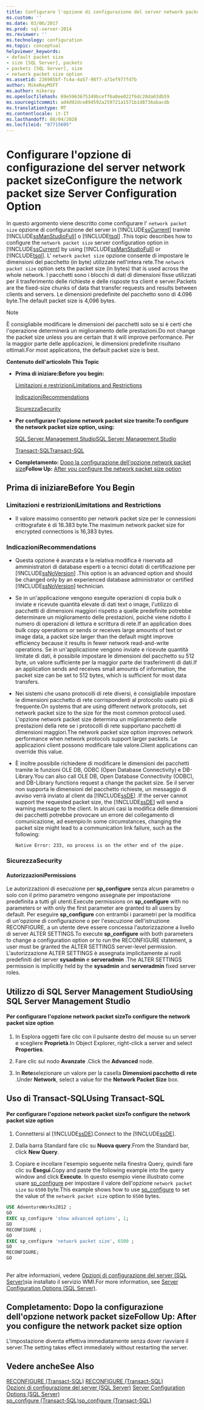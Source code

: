 ```yaml
---
title: Configurare l'opzione di configurazione del server network packet size | Microsoft Docs
ms.custom: ''
ms.date: 03/06/2017
ms.prod: sql-server-2014
ms.reviewer: ''
ms.technology: configuration
ms.topic: conceptual
helpviewer_keywords:
- default packet size
- size [SQL Server], packets
- packets [SQL Server], size
- network packet size option
ms.assetid: 236985bf-fc4a-4a57-98f7-a71ef977fd7b
author: MikeRayMSFT
ms.author: mikeray
ms.openlocfilehash: 69e5963675349bceff6a0ee022f6dc28da03db59
ms.sourcegitcommit: ad4d92dce894592a259721a1571b1d8736abacdb
ms.translationtype: MT
ms.contentlocale: it-IT
ms.lasthandoff: 08/04/2020
ms.locfileid: "87715695"
---
```

# <a name="configure-the-network-packet-size-server-configuration-option"></a><span data-ttu-id="b861b-102">Configurare l'opzione di configurazione del server network packet size</span><span class="sxs-lookup"><span data-stu-id="b861b-102">Configure the network packet size Server Configuration Option</span></span>
  <span data-ttu-id="b861b-103">In questo argomento viene descritto come configurare l' `network packet size` opzione di configurazione del server in [!INCLUDE[ssCurrent](../../includes/sscurrent-md.md)] tramite [!INCLUDE[ssManStudioFull](../../includes/ssmanstudiofull-md.md)] o [!INCLUDE[tsql](../../includes/tsql-md.md)] .</span><span class="sxs-lookup"><span data-stu-id="b861b-103">This topic describes how to configure the `network packet size` server configuration option in [!INCLUDE[ssCurrent](../../includes/sscurrent-md.md)] by using [!INCLUDE[ssManStudioFull](../../includes/ssmanstudiofull-md.md)] or [!INCLUDE[tsql](../../includes/tsql-md.md)].</span></span> <span data-ttu-id="b861b-104">L' `network packet size` opzione consente di impostare le dimensioni del pacchetto (in byte) utilizzate nell'intera rete.</span><span class="sxs-lookup"><span data-stu-id="b861b-104">The `network packet size` option sets the packet size (in bytes) that is used across the whole network.</span></span> <span data-ttu-id="b861b-105">I pacchetti sono i blocchi di dati di dimensioni fisse utilizzati per il trasferimento delle richieste e delle risposte tra client e server.</span><span class="sxs-lookup"><span data-stu-id="b861b-105">Packets are the fixed-size chunks of data that transfer requests and results between clients and servers.</span></span> <span data-ttu-id="b861b-106">Le dimensioni predefinite del pacchetto sono di 4.096 byte.</span><span class="sxs-lookup"><span data-stu-id="b861b-106">The default packet size is 4,096 bytes.</span></span>  
  
> [!NOTE]  
>  <span data-ttu-id="b861b-107">È consigliabile modificare le dimensioni dei pacchetti solo se si è certi che l'operazione determinerà un miglioramento delle prestazioni.</span><span class="sxs-lookup"><span data-stu-id="b861b-107">Do not change the packet size unless you are certain that it will improve performance.</span></span> <span data-ttu-id="b861b-108">Per la maggior parte delle applicazioni, le dimensioni predefinite risultano ottimali.</span><span class="sxs-lookup"><span data-stu-id="b861b-108">For most applications, the default packet size is best.</span></span>  
  
 <span data-ttu-id="b861b-109">**Contenuto dell'articolo**</span><span class="sxs-lookup"><span data-stu-id="b861b-109">**In This Topic**</span></span>  
  
-   <span data-ttu-id="b861b-110">**Prima di iniziare:**</span><span class="sxs-lookup"><span data-stu-id="b861b-110">**Before you begin:**</span></span>  
  
     [<span data-ttu-id="b861b-111">Limitazioni e restrizioni</span><span class="sxs-lookup"><span data-stu-id="b861b-111">Limitations and Restrictions</span></span>](#Restrictions)  
  
     [<span data-ttu-id="b861b-112">Indicazioni</span><span class="sxs-lookup"><span data-stu-id="b861b-112">Recommendations</span></span>](#Recommendations)  
  
     [<span data-ttu-id="b861b-113">Sicurezza</span><span class="sxs-lookup"><span data-stu-id="b861b-113">Security</span></span>](#Security)  
  
-   <span data-ttu-id="b861b-114">**Per configurare l'opzione network packet size tramite:**</span><span class="sxs-lookup"><span data-stu-id="b861b-114">**To configure the network packet size option, using:**</span></span>  
  
     [<span data-ttu-id="b861b-115">SQL Server Management Studio</span><span class="sxs-lookup"><span data-stu-id="b861b-115">SQL Server Management Studio</span></span>](#SSMSProcedure)  
  
     [<span data-ttu-id="b861b-116">Transact-SQL</span><span class="sxs-lookup"><span data-stu-id="b861b-116">Transact-SQL</span></span>](#TsqlProcedure)  
  
-   <span data-ttu-id="b861b-117">**Completamento:**  [Dopo la configurazione dell'opzione network packet size](#FollowUp)</span><span class="sxs-lookup"><span data-stu-id="b861b-117">**Follow Up:**  [After you configure the network packet size option](#FollowUp)</span></span>  
  
##  <a name="before-you-begin"></a><a name="BeforeYouBegin"></a> <span data-ttu-id="b861b-118">Prima di iniziare</span><span class="sxs-lookup"><span data-stu-id="b861b-118">Before You Begin</span></span>  
  
###  <a name="limitations-and-restrictions"></a><a name="Restrictions"></a> <span data-ttu-id="b861b-119">Limitazioni e restrizioni</span><span class="sxs-lookup"><span data-stu-id="b861b-119">Limitations and Restrictions</span></span>  
  
-   <span data-ttu-id="b861b-120">Il valore massimo consentito per network packet size per le connessioni crittografate è di 16.383 byte.</span><span class="sxs-lookup"><span data-stu-id="b861b-120">The maximum network packet size for encrypted connections is 16,383 bytes.</span></span>  
  
###  <a name="recommendations"></a><a name="Recommendations"></a> <span data-ttu-id="b861b-121">Indicazioni</span><span class="sxs-lookup"><span data-stu-id="b861b-121">Recommendations</span></span>  
  
-   <span data-ttu-id="b861b-122">Questa opzione è avanzata e la relativa modifica è riservata ad amministratori di database esperti o a tecnici dotati di certificazione per [!INCLUDE[ssNoVersion](../../includes/ssnoversion-md.md)] .</span><span class="sxs-lookup"><span data-stu-id="b861b-122">This option is an advanced option and should be changed only by an experienced database administrator or certified [!INCLUDE[ssNoVersion](../../includes/ssnoversion-md.md)] technician.</span></span>  
  
-   <span data-ttu-id="b861b-123">Se in un'applicazione vengono eseguite operazioni di copia bulk o inviate e ricevute quantità elevate di dati text o image, l'utilizzo di pacchetti di dimensioni maggiori rispetto a quelle predefinite potrebbe determinare un miglioramento delle prestazioni, poiché viene ridotto il numero di operazioni di lettura e scrittura di rete.</span><span class="sxs-lookup"><span data-stu-id="b861b-123">If an application does bulk copy operations or sends or receives large amounts of text or image data, a packet size larger than the default might improve efficiency because it results in fewer network read-and-write operations.</span></span> <span data-ttu-id="b861b-124">Se in un'applicazione vengono inviate e ricevute quantità limitate di dati, è possibile impostare le dimensioni del pacchetto su 512 byte, un valore sufficiente per la maggior parte dei trasferimenti di dati.</span><span class="sxs-lookup"><span data-stu-id="b861b-124">If an application sends and receives small amounts of information, the packet size can be set to 512 bytes, which is sufficient for most data transfers.</span></span>  
  
-   <span data-ttu-id="b861b-125">Nei sistemi che usano protocolli di rete diversi, è consigliabile impostare le dimensioni pacchetto di rete corrispondenti al protocollo usato più di frequente.</span><span class="sxs-lookup"><span data-stu-id="b861b-125">On systems that are using different network protocols, set network packet size to the size for the most common protocol used.</span></span> <span data-ttu-id="b861b-126">L'opzione network packet size determina un miglioramento delle prestazioni della rete se i protocolli di rete supportano pacchetti di dimensioni maggiori.</span><span class="sxs-lookup"><span data-stu-id="b861b-126">The network packet size option improves network performance when network protocols support larger packets.</span></span> <span data-ttu-id="b861b-127">Le applicazioni client possono modificare tale valore.</span><span class="sxs-lookup"><span data-stu-id="b861b-127">Client applications can override this value.</span></span>  
  
-   <span data-ttu-id="b861b-128">È inoltre possibile richiedere di modificare le dimensioni dei pacchetti tramite le funzioni OLE DB, ODBC (Open Database Connectivity) e DB-Library.</span><span class="sxs-lookup"><span data-stu-id="b861b-128">You can also call OLE DB, Open Database Connectivity (ODBC), and DB-Library functions request a change the packet size.</span></span> <span data-ttu-id="b861b-129">Se il server non supporta le dimensioni del pacchetto richieste, un messaggio di avviso verrà inviato al client da [!INCLUDE[ssDE](../../includes/ssde-md.md)] .</span><span class="sxs-lookup"><span data-stu-id="b861b-129">If the server cannot support the requested packet size, the [!INCLUDE[ssDE](../../includes/ssde-md.md)] will send a warning message to the client.</span></span> <span data-ttu-id="b861b-130">In alcuni casi la modifica delle dimensioni dei pacchetti potrebbe provocare un errore del collegamento di comunicazione, ad esempio:</span><span class="sxs-lookup"><span data-stu-id="b861b-130">In some circumstances, changing the packet size might lead to a communication link failure, such as the following:</span></span>  
  
     `Native Error: 233, no process is on the other end of the pipe.`  
  
###  <a name="security"></a><a name="Security"></a> <span data-ttu-id="b861b-131">Sicurezza</span><span class="sxs-lookup"><span data-stu-id="b861b-131">Security</span></span>  
  
####  <a name="permissions"></a><a name="Permissions"></a> <span data-ttu-id="b861b-132">Autorizzazioni</span><span class="sxs-lookup"><span data-stu-id="b861b-132">Permissions</span></span>  
 <span data-ttu-id="b861b-133">Le autorizzazioni di esecuzione per **sp_configure** senza alcun parametro o solo con il primo parametro vengono assegnate per impostazione predefinita a tutti gli utenti.</span><span class="sxs-lookup"><span data-stu-id="b861b-133">Execute permissions on **sp_configure** with no parameters or with only the first parameter are granted to all users by default.</span></span> <span data-ttu-id="b861b-134">Per eseguire **sp_configure** con entrambi i parametri per la modifica di un'opzione di configurazione o per l'esecuzione dell'istruzione RECONFIGURE, a un utente deve essere concessa l'autorizzazione a livello di server ALTER SETTINGS.</span><span class="sxs-lookup"><span data-stu-id="b861b-134">To execute **sp_configure** with both parameters to change a configuration option or to run the RECONFIGURE statement, a user must be granted the ALTER SETTINGS server-level permission.</span></span> <span data-ttu-id="b861b-135">L'autorizzazione ALTER SETTINGS è assegnata implicitamente ai ruoli predefiniti del server **sysadmin** e **serveradmin** .</span><span class="sxs-lookup"><span data-stu-id="b861b-135">The ALTER SETTINGS permission is implicitly held by the **sysadmin** and **serveradmin** fixed server roles.</span></span>  
  
##  <a name="using-sql-server-management-studio"></a><a name="SSMSProcedure"></a> <span data-ttu-id="b861b-136">Utilizzo di SQL Server Management Studio</span><span class="sxs-lookup"><span data-stu-id="b861b-136">Using SQL Server Management Studio</span></span>  
  
#### <a name="to-configure-the-network-packet-size-option"></a><span data-ttu-id="b861b-137">Per configurare l'opzione network packet size</span><span class="sxs-lookup"><span data-stu-id="b861b-137">To configure the network packet size option</span></span>  
  
1.  <span data-ttu-id="b861b-138">In Esplora oggetti fare clic con il pulsante destro del mouse su un server e scegliere **Proprietà**.</span><span class="sxs-lookup"><span data-stu-id="b861b-138">In Object Explorer, right-click a server and select **Properties**.</span></span>  
  
2.  <span data-ttu-id="b861b-139">Fare clic sul nodo **Avanzate** .</span><span class="sxs-lookup"><span data-stu-id="b861b-139">Click the **Advanced** node.</span></span>  
  
3.  <span data-ttu-id="b861b-140">In **Rete**selezionare un valore per la casella **Dimensioni pacchetto di rete** .</span><span class="sxs-lookup"><span data-stu-id="b861b-140">Under **Network**, select a value for the **Network Packet Size** box.</span></span>  
  
##  <a name="using-transact-sql"></a><a name="TsqlProcedure"></a> <span data-ttu-id="b861b-141">Uso di Transact-SQL</span><span class="sxs-lookup"><span data-stu-id="b861b-141">Using Transact-SQL</span></span>  
  
#### <a name="to-configure-the-network-packet-size-option"></a><span data-ttu-id="b861b-142">Per configurare l'opzione network packet size</span><span class="sxs-lookup"><span data-stu-id="b861b-142">To configure the network packet size option</span></span>  
  
1.  <span data-ttu-id="b861b-143">Connettersi al [!INCLUDE[ssDE](../../includes/ssde-md.md)].</span><span class="sxs-lookup"><span data-stu-id="b861b-143">Connect to the [!INCLUDE[ssDE](../../includes/ssde-md.md)].</span></span>  
  
2.  <span data-ttu-id="b861b-144">Dalla barra Standard fare clic su **Nuova query**.</span><span class="sxs-lookup"><span data-stu-id="b861b-144">From the Standard bar, click **New Query**.</span></span>  
  
3.  <span data-ttu-id="b861b-145">Copiare e incollare l'esempio seguente nella finestra Query, quindi fare clic su **Esegui**.</span><span class="sxs-lookup"><span data-stu-id="b861b-145">Copy and paste the following example into the query window and click **Execute**.</span></span> <span data-ttu-id="b861b-146">In questo esempio viene illustrato come usare [sp_configure](/sql/relational-databases/system-stored-procedures/sp-configure-transact-sql) per impostare il valore dell'opzione `network packet size` su `6500` byte.</span><span class="sxs-lookup"><span data-stu-id="b861b-146">This example shows how to use [sp_configure](/sql/relational-databases/system-stored-procedures/sp-configure-transact-sql) to set the value of the `network packet size` option to `6500` bytes.</span></span>  
  
```sql  
USE AdventureWorks2012 ;  
GO  
EXEC sp_configure 'show advanced options', 1;  
GO  
RECONFIGURE ;  
GO  
EXEC sp_configure 'network packet size', 6500 ;  
GO  
RECONFIGURE;  
GO  
  
```  
  
 <span data-ttu-id="b861b-147">Per altre informazioni, vedere [Opzioni di configurazione del server &#40;SQL Server&#41;](server-configuration-options-sql-server.md)sia installato il servizio WMI.</span><span class="sxs-lookup"><span data-stu-id="b861b-147">For more information, see [Server Configuration Options &#40;SQL Server&#41;](server-configuration-options-sql-server.md).</span></span>  
  
##  <a name="follow-up-after-you-configure-the-network-packet-size-option"></a><a name="FollowUp"></a> <span data-ttu-id="b861b-148">Completamento: Dopo la configurazione dell'opzione network packet size</span><span class="sxs-lookup"><span data-stu-id="b861b-148">Follow Up: After you configure the network packet size option</span></span>  
 <span data-ttu-id="b861b-149">L'impostazione diventa effettiva immediatamente senza dover riavviare il server.</span><span class="sxs-lookup"><span data-stu-id="b861b-149">The setting takes effect immediately without restarting the server.</span></span>  
  
## <a name="see-also"></a><span data-ttu-id="b861b-150">Vedere anche</span><span class="sxs-lookup"><span data-stu-id="b861b-150">See Also</span></span>  
 <span data-ttu-id="b861b-151">[RECONFIGURE &#40;Transact-SQL&#41;](/sql/t-sql/language-elements/reconfigure-transact-sql) </span><span class="sxs-lookup"><span data-stu-id="b861b-151">[RECONFIGURE &#40;Transact-SQL&#41;](/sql/t-sql/language-elements/reconfigure-transact-sql) </span></span>  
 <span data-ttu-id="b861b-152">[Opzioni di configurazione del server &#40;SQL Server&#41;](server-configuration-options-sql-server.md) </span><span class="sxs-lookup"><span data-stu-id="b861b-152">[Server Configuration Options &#40;SQL Server&#41;](server-configuration-options-sql-server.md) </span></span>  
 [<span data-ttu-id="b861b-153">sp_configure &#40;Transact-SQL&#41;</span><span class="sxs-lookup"><span data-stu-id="b861b-153">sp_configure &#40;Transact-SQL&#41;</span></span>](/sql/relational-databases/system-stored-procedures/sp-configure-transact-sql)  
  
  
